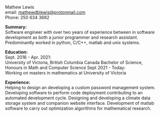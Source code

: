 Mathew Lewis  
email: mathewdblewis@protonmail.com  
Phone: 250 634 3682  

**Summary:**  
Software engineer with over two years of experience between in software development as both a junior programmer and research assistant. Predominantly worked in python, C/C++, matlab and unix systems.

**Education:**  
Sept. 2016 - Apr. 2021:  
University of Victoria, British Columbia Canada
Bachelor of Science, Honours in Math and Computer Science
Sept 2021 - Today:  
Working on masters in mathematics at University of Victoria

**Experience:**  
Helping to design an developing a custom password management system. Developing software to perform code deployment contributing to an automated development cycle. Designing and developing a climate data storage system and companion website interface. Development of matlab software to carry out optimization algorithms for mathematical research.



